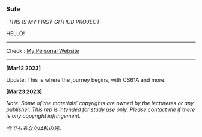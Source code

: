 ### Sufe

*-THIS IS MY FIRST GITHUB PROJECT-*

HELLO!

------
Check : [My Personal Website](https://by-xin.github.io/)

------

**[Mar12 2023]**

Update: This is where the journey begins, with CS61A and more.



**[Mar23 2023]**

*Note: Some of the materials' copyrights are owned by the lectureres or any publisher. This rep is intended for study use only. Please contact me if there is any copyright infringement.* 



























*今でもあなたは私の光。*

